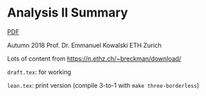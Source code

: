 # Analysis II Summary

[PDF](https://github.com/mmathys/analysis-ii-summary/raw/master/dist/dist.pdf)

Autumn 2018 Prof. Dr. Emmanuel Kowalski ETH Zurich

Lots of content from https://n.ethz.ch/~breckman/download/

`draft.tex`: for working

`lean.tex`: print version (compile 3-to-1 with `make three-borderless`)
